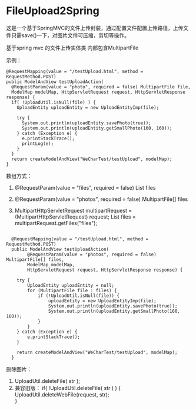 # FileUpload2Spring
这是一个基于SpringMVC的文件上传封装，通过配置文件配置上传路径，上传文件只需save()一下，对图片文件可压缩，剪切等操作。


基于spring mvc 的文件上传实体类
内部包含MultipartFile

示例：
  
```
@RequestMapping(value = "/testUpload.html", method = RequestMethod.POST)
public ModelAndView testUploadAction(
  @RequestParam(value = "photo", required = false) MultipartFile file, 
  ModelMap modelMap, HttpServletRequest request, HttpServletResponse response) {
  if( !UploadUtil.isNull(file) ) {
    UploadEntity uploadEntity = new UploadEntityImp(file);

    try {
      System.out.println(uploadEntity.savePhoto(true));
      System.out.println(uploadEntity.getSmallPhoto(160, 160));
    } catch (Exception e) {
      e.printStackTrace();
      printLog(e);
    }
  }
  return createModelAndView("WeCharTest/testUpload", modelMap);
}
```
  
 
数组方式：
  1. @RequestParam(value = "files", required = false) List<MultipartFile> files
  
  2. @RequestParam(value = "photos", required = false) MultipartFile[] files
  
  3. MultipartHttpServletRequest multipartRequest = (MultipartHttpServletRequest) request;
     List<MultipartFile> files = multipartRequest.getFiles("files");
	        
```

  @RequestMapping(value = "/testUpload.html", method = RequestMethod.POST)
  public ModelAndView testUploadAction(
  		@RequestParam(value = "photos", required = false) MultipartFile[] files, 
  		ModelMap modelMap,
  		HttpServletRequest request, HttpServletResponse response) {
  
  	try {
  		UploadEntity uploadEntity = null;
 		for (MultipartFile file : files) {
  			if (!UploadUtil.isNull(file)) {
  				uploadEntity = new UploadEntityImp(file);
  				System.out.println(uploadEntity.savePhoto(true));
  				System.out.println(uploadEntity.getSmallPhoto(160, 160));
  			}
  		}
  	} catch (Exception e) {
  		e.printStackTrace();
  	}
  
  	return createModelAndView("WeCharTest/testUpload", modelMap);
  }
```
  
  
删除图片：
   1. UploadUtil.deleteFile( str );
   2. 兼容旧版：
	if( !UploadUtil.deleteFile( str ) ) {  
		UploadUtil.deleteWebFile(request, str);  
	}  
